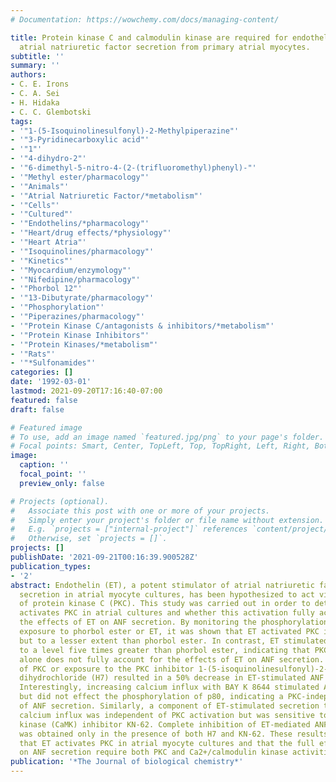 ```yaml
---
# Documentation: https://wowchemy.com/docs/managing-content/

title: Protein kinase C and calmodulin kinase are required for endothelin-stimulated
  atrial natriuretic factor secretion from primary atrial myocytes.
subtitle: ''
summary: ''
authors:
- C. E. Irons
- C. A. Sei
- H. Hidaka
- C. C. Glembotski
tags:
- '"1-(5-Isoquinolinesulfonyl)-2-Methylpiperazine"'
- '"3-Pyridinecarboxylic acid"'
- '"1"'
- '"4-dihydro-2"'
- '"6-dimethyl-5-nitro-4-(2-(trifluoromethyl)phenyl)-"'
- '"Methyl ester/pharmacology"'
- '"Animals"'
- '"Atrial Natriuretic Factor/*metabolism"'
- '"Cells"'
- '"Cultured"'
- '"Endothelins/*pharmacology"'
- '"Heart/drug effects/*physiology"'
- '"Heart Atria"'
- '"Isoquinolines/pharmacology"'
- '"Kinetics"'
- '"Myocardium/enzymology"'
- '"Nifedipine/pharmacology"'
- '"Phorbol 12"'
- '"13-Dibutyrate/pharmacology"'
- '"Phosphorylation"'
- '"Piperazines/pharmacology"'
- '"Protein Kinase C/antagonists & inhibitors/*metabolism"'
- '"Protein Kinase Inhibitors"'
- '"Protein Kinases/*metabolism"'
- '"Rats"'
- '"*Sulfonamides"'
categories: []
date: '1992-03-01'
lastmod: 2021-09-20T17:16:40-07:00
featured: false
draft: false

# Featured image
# To use, add an image named `featured.jpg/png` to your page's folder.
# Focal points: Smart, Center, TopLeft, Top, TopRight, Left, Right, BottomLeft, Bottom, BottomRight.
image:
  caption: ''
  focal_point: ''
  preview_only: false

# Projects (optional).
#   Associate this post with one or more of your projects.
#   Simply enter your project's folder or file name without extension.
#   E.g. `projects = ["internal-project"]` references `content/project/deep-learning/index.md`.
#   Otherwise, set `projects = []`.
projects: []
publishDate: '2021-09-21T00:16:39.900528Z'
publication_types:
- '2'
abstract: Endothelin (ET), a potent stimulator of atrial natriuretic factor (ANF)
  secretion in atrial myocyte cultures, has been hypothesized to act via the stimulation
  of protein kinase C (PKC). This study was carried out in order to determine if ET
  activates PKC in atrial cultures and whether this activation fully accounts for
  the effects of ET on ANF secretion. By monitoring the phosphorylation of p80 upon
  exposure to phorbol ester or ET, it was shown that ET activated PKC in atrial cultures,
  but to a lesser extent than phorbol ester. In contrast, ET stimulated ANF secretion
  to a level five times greater than phorbol ester, indicating that PKC activation
  alone does not fully account for the effects of ET on ANF secretion. Down-regulation
  of PKC or exposure to the PKC inhibitor 1-(5-isoquinolinesulfonyl)-2-methylpiperazine
  dihydrochloride (H7) resulted in a 50% decrease in ET-stimulated ANF secretion.
  Interestingly, increasing calcium influx with BAY K 8644 stimulated ANF secretion
  but did not effect the phosphorylation of p80, indicating a PKC-independent pathway
  of ANF secretion. Similarly, a component of ET-stimulated secretion that required
  calcium influx was independent of PKC activation but was sensitive to the Ca2+/calmodulin
  kinase (CaMK) inhibitor KN-62. Complete inhibition of ET-mediated ANF secretion
  was obtained only in the presence of both H7 and KN-62. These results demonstrate
  that ET activates PKC in atrial myocyte cultures and that the full effects of ET
  on ANF secretion require both PKC and Ca2+/calmodulin kinase activities.
publication: '*The Journal of biological chemistry*'
---
```

